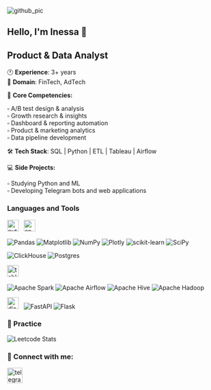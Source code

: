 ![github_pic](https://github.com/user-attachments/assets/1e9a8372-e6d7-4b1c-ad12-ea4944f5b87c)
## Hello, I'm Inessa 👋
<h2>
Product & Data Analyst
</h2>

🕐 **Experience**: 3+ years  
🏢 **Domain**: FinTech, AdTech  

🎯 **Core Competencies:**

▫️ A/B test design & analysis  
▫️ Growth research & insights  
▫️ Dashboard & reporting automation  
▫️ Product & marketing analytics  
▫️ Data pipeline development

🛠️ **Tech Stack**: SQL | Python | ETL | Tableau | Airflow

💻 **Side Projects:**

▫️ Studying Python and ML  
▫️ Developing Telegram bots and web applications

### Languages and Tools
<div>
  <img height="27" src="https://img.shields.io/badge/-Python-0d182b?style=flat&logo=python" alt="python"> &nbsp;
  <img height="27" src="https://img.shields.io/badge/-C++-0d182b?style=flat&logo=C%2B%2B&logoColor=326696" alt="cpp"> &nbsp;

![Pandas](https://img.shields.io/badge/pandas-%23150458.svg?style=for-the-badge&logo=pandas&logoColor=white) 
![Matplotlib](https://img.shields.io/badge/Matplotlib-%23ffffff.svg?style=for-the-badge&logo=Matplotlib&logoColor=white)
![NumPy](https://img.shields.io/badge/numpy-%23013243.svg?style=for-the-badge&logo=numpy&logoColor=white)
![Plotly](https://img.shields.io/badge/Plotly-%233F4F75.svg?style=for-the-badge&logo=plotly&logoColor=white)
![scikit-learn](https://img.shields.io/badge/scikit--learn-%23F7931E.svg?style=for-the-badge&logo=scikit-learn&logoColor=white)
![SciPy](https://img.shields.io/badge/SciPy-%230C55A5.svg?style=for-the-badge&logo=scipy&logoColor=%white)

![ClickHouse](https://img.shields.io/badge/ClickHouse-FFCC01?style=for-the-badge&logo=clickhouse&logoColor=white)
![Postgres](https://img.shields.io/badge/postgres-%23316192.svg?style=for-the-badge&logo=postgresql&logoColor=white)

  <img height="27" src="https://img.shields.io/badge/-Tableau-0d182b?style=flat&logo=tableau&logoColor=E97627" alt="tableau"> &nbsp;

![Apache Spark](https://img.shields.io/badge/Apache%20Spark-FDEE21?style=flat-square&logo=apachespark&logoColor=black)
![Apache Airflow](https://img.shields.io/badge/Apache%20Airflow-017CEE?style=for-the-badge&logo=Apache%20Airflow&logoColor=white)
![Apache Hive](https://img.shields.io/badge/Apache%20Hive-FDEE21?style=for-the-badge&logo=apachehive&logoColor=black)
![Apache Hadoop](https://img.shields.io/badge/Apache%20Hadoop-66CCFF?style=for-the-badge&logo=apachehadoop&logoColor=black)


  <img height="27" src="https://img.shields.io/badge/-Django-0d182b?style=flat&logo=Django&logoColor=1a7d58" alt="django"> &nbsp;
![FastAPI](https://img.shields.io/badge/FastAPI-005571?style=for-the-badge&logo=fastapi)
![Flask](https://img.shields.io/badge/flask-%23000.svg?style=for-the-badge&logo=flask&logoColor=white)
</div>

### 💪 Practice
![Leetcode Stats](https://leetcard.jacoblin.cool/ines_ka?ext=activity)

### 🤝 Connect with me:
<p align="left">
<a href="https://t.me/inessa9" target="_blank"><img src="https://cdn-icons-png.flaticon.com/512/2111/2111646.png" width="36" height="36" alt="telegram group" /></a>  
<!--
**INESSAZ7/INESSAZ7** is a ✨ _special_ ✨ repository because its `README.md` (this file) appears on your GitHub profile.

Here are some ideas to get you started:

- 🔭 I’m currently working on ...
- 🌱 I’m currently learning ...
- 👯 I’m looking to collaborate on ...
- 🤔 I’m looking for help with ...
- 💬 Ask me about ...
- 📫 How to reach me: ...
- 😄 Pronouns: ...
- ⚡ Fun fact: ...
-->
